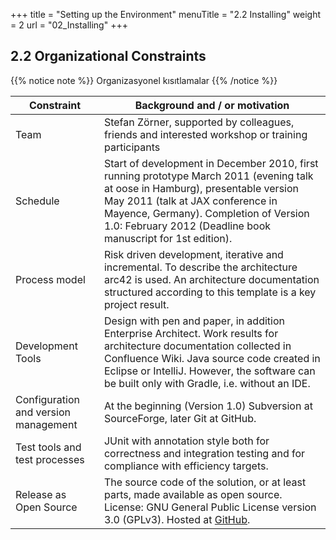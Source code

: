 +++
title = "Setting up the Environment"
menuTitle = "2.2 Installing"
weight = 2
url = "02_Installing"
+++

## 2.2 Organizational Constraints

{{% notice note %}}
Organizasyonel kısıtlamalar
{{% /notice %}}

|  Constraint | Background and / or motivation |
|-------------------------------|--------------------------------|
| Team   | Stefan Zörner, supported by colleagues, friends and interested workshop or training participants                       |
| Schedule | Start of development in December 2010, first running prototype March 2011 (evening talk at oose in Hamburg), presentable version May 2011 (talk at JAX conference in Mayence, Germany). Completion of Version 1.0: February 2012 (Deadline book manuscript for 1st edition). |
| Process model | Risk driven development, iterative and incremental. To describe the architecture arc42 is used. An architecture documentation structured according to this template is a key project result. |
| Development Tools | Design with pen and paper, in addition Enterprise Architect. Work results for architecture documentation collected in Confluence Wiki. Java source code created in Eclipse or IntelliJ. However, the software can be built only with Gradle, i.e. without an IDE.           |
| Configuration and version management | At the beginning (Version 1.0) Subversion at SourceForge, later Git at GitHub.           |
| Test tools and test processes | JUnit with annotation style both for correctness and integration testing and for compliance with efficiency targets.           |
| Release as Open Source | The source code of the solution, or at least parts, made available as open source. License: GNU General Public License version 3.0 (GPLv3). Hosted at [GitHub](https://github.com/DokChess/).          |
